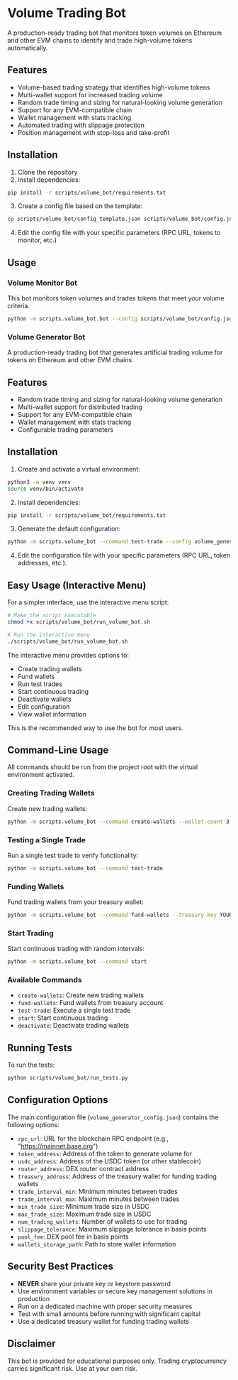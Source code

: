 # Volume Trading Bot

A production-ready trading bot that monitors token volumes on Ethereum and other EVM chains to identify and trade high-volume tokens automatically.

## Features

- Volume-based trading strategy that identifies high-volume tokens
- Multi-wallet support for increased trading volume
- Random trade timing and sizing for natural-looking volume generation
- Support for any EVM-compatible chain
- Wallet management with stats tracking
- Automated trading with slippage protection
- Position management with stop-loss and take-profit

## Installation

1. Clone the repository
2. Install dependencies:

```bash
pip install -r scripts/volume_bot/requirements.txt
```

3. Create a config file based on the template:

```bash
cp scripts/volume_bot/config_template.json scripts/volume_bot/config.json
```

4. Edit the config file with your specific parameters (RPC URL, tokens to monitor, etc.)

## Usage

### Volume Monitor Bot

This bot monitors token volumes and trades tokens that meet your volume criteria.

```bash
python -m scripts.volume_bot.bot --config scripts/volume_bot/config.json --key YOUR_PRIVATE_KEY
```

### Volume Generator Bot

A production-ready trading bot that generates artificial trading volume for tokens on Ethereum and other EVM chains.

## Features

- Random trade timing and sizing for natural-looking volume generation
- Multi-wallet support for distributed trading
- Support for any EVM-compatible chain
- Wallet management with stats tracking
- Configurable trading parameters

## Installation

1. Create and activate a virtual environment:

```bash
python3 -m venv venv
source venv/bin/activate
```

2. Install dependencies:

```bash
pip install -r scripts/volume_bot/requirements.txt
```

3. Generate the default configuration:

```bash
python -m scripts.volume_bot --command test-trade --config volume_generator_config.json
```

4. Edit the configuration file with your specific parameters (RPC URL, token addresses, etc.).

## Easy Usage (Interactive Menu)

For a simpler interface, use the interactive menu script:

```bash
# Make the script executable
chmod +x scripts/volume_bot/run_volume_bot.sh

# Run the interactive menu
./scripts/volume_bot/run_volume_bot.sh
```

The interactive menu provides options to:
- Create trading wallets
- Fund wallets
- Run test trades
- Start continuous trading
- Deactivate wallets
- Edit configuration
- View wallet information

This is the recommended way to use the bot for most users.

## Command-Line Usage

All commands should be run from the project root with the virtual environment activated.

### Creating Trading Wallets

Create new trading wallets:

```bash
python -m scripts.volume_bot --command create-wallets --wallet-count 3
```

### Testing a Single Trade

Run a single test trade to verify functionality:

```bash
python -m scripts.volume_bot --command test-trade
```

### Funding Wallets

Fund trading wallets from your treasury wallet:

```bash
python -m scripts.volume_bot --command fund-wallets --treasury-key YOUR_TREASURY_KEY
```

### Start Trading

Start continuous trading with random intervals:

```bash
python -m scripts.volume_bot --command start
```

### Available Commands

- `create-wallets`: Create new trading wallets
- `fund-wallets`: Fund wallets from treasury account
- `test-trade`: Execute a single test trade
- `start`: Start continuous trading
- `deactivate`: Deactivate trading wallets

## Running Tests

To run the tests:

```bash
python scripts/volume_bot/run_tests.py
```

## Configuration Options

The main configuration file (`volume_generator_config.json`) contains the following options:

- `rpc_url`: URL for the blockchain RPC endpoint (e.g., "https://mainnet.base.org")
- `token_address`: Address of the token to generate volume for
- `usdc_address`: Address of the USDC token (or other stablecoin)
- `router_address`: DEX router contract address
- `treasury_address`: Address of the treasury wallet for funding trading wallets
- `trade_interval_min`: Minimum minutes between trades
- `trade_interval_max`: Maximum minutes between trades
- `min_trade_size`: Minimum trade size in USDC
- `max_trade_size`: Maximum trade size in USDC
- `num_trading_wallets`: Number of wallets to use for trading
- `slippage_tolerance`: Maximum slippage tolerance in basis points
- `pool_fee`: DEX pool fee in basis points
- `wallets_storage_path`: Path to store wallet information

## Security Best Practices

- **NEVER** share your private key or keystore password
- Use environment variables or secure key management solutions in production
- Run on a dedicated machine with proper security measures
- Test with small amounts before running with significant capital
- Use a dedicated treasury wallet for funding trading wallets

## Disclaimer

This bot is provided for educational purposes only. Trading cryptocurrency carries significant risk. Use at your own risk. 